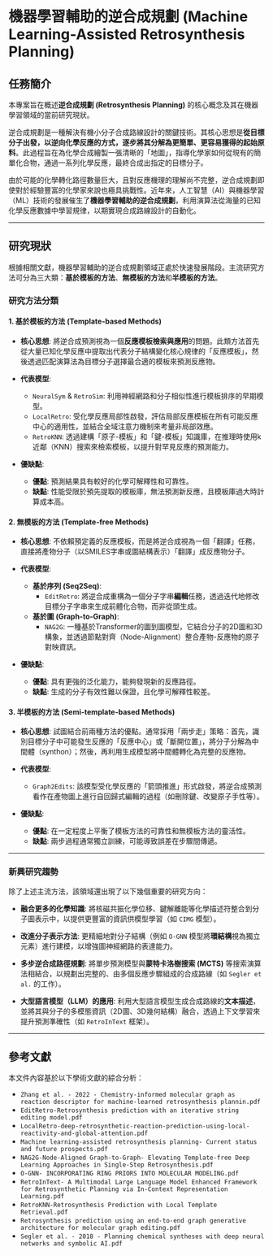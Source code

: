 
# 機器學習輔助的逆合成規劃 (Machine Learning-Assisted Retrosynthesis Planning)

## 任務簡介

本專案旨在概述**逆合成規劃 (Retrosynthesis Planning)** 的核心概念及其在機器學習領域的當前研究現狀。

逆合成規劃是一種解決有機小分子合成路線設計的關鍵技術。其核心思想是**從目標分子出發，以逆向化學反應的方式，逐步將其分解為更簡單、更容易獲得的起始原料**。此過程旨在為化學合成繪製一張清晰的「地圖」，指導化學家如何從現有的簡單化合物，通過一系列化學反應，最終合成出指定的目標分子。

由於可能的化學轉化路徑數量巨大，且對反應機理的理解尚不完整，逆合成規劃即使對於經驗豐富的化學家來說也極具挑戰性。近年來，人工智慧（AI）與機器學習（ML）技術的發展催生了**機器學習輔助的逆合成規劃**，利用演算法從海量的已知化學反應數據中學習規律，以期實現合成路線設計的自動化。

---

## 研究現狀

根據相關文獻，機器學習輔助的逆合成規劃領域正處於快速發展階段。主流研究方法可分為三大類：**基於模板的方法**、**無模板的方法**和**半模板的方法**。

### 研究方法分類

#### 1. 基於模板的方法 (Template-based Methods)

* **核心思想**:
    將逆合成預測視為一個**反應模板檢索與應用**的問題。此類方法首先從大量已知化學反應中提取出代表分子結構變化核心規律的「反應模板」，然後透過匹配演算法為目標分子選擇最合適的模板來預測反應物。

* **代表模型**:
    * `NeuralSym` & `RetroSim`: 利用神經網路和分子相似性進行模板排序的早期模型。
    * `LocalRetro`: 受化學反應局部性啟發，評估局部反應模板在所有可能反應中心的適用性，並結合全域注意力機制來考量非局部效應。
    * `RetroKNN`: 透過建構「原子-模板」和「鍵-模板」知識庫，在推理時使用k近鄰（KNN）搜索來檢索模板，以提升對罕見反應的預測能力。

* **優缺點**:
    * **優點**: 預測結果具有較好的化學可解釋性和可靠性。
    * **缺點**: 性能受限於預先提取的模板庫，無法預測新反應，且模板庫過大時計算成本高。

#### 2. 無模板的方法 (Template-free Methods)

* **核心思想**:
    不依賴預定義的反應模板，而是將逆合成視為一個「翻譯」任務，直接將產物分子（以SMILES字串或圖結構表示）「翻譯」成反應物分子。

* **代表模型**:
    * **基於序列 (Seq2Seq)**:
        * `EditRetro`: 將逆合成重構為一個分子字串**編輯**任務，透過迭代地修改目標分子字串來生成前體化合物，而非從頭生成。
    * **基於圖 (Graph-to-Graph)**:
        * `NAG2G`: 一種基於Transformer的圖到圖模型，它結合分子的2D圖和3D構象，並透過節點對齊（Node-Alignment）整合產物-反應物的原子對映資訊。

* **優缺點**:
    * **優點**: 具有更強的泛化能力，能夠發現新的反應路徑。
    * **缺點**: 生成的分子有效性難以保證，且化學可解釋性較差。

#### 3. 半模板的方法 (Semi-template-based Methods)

* **核心思想**:
    試圖結合前兩種方法的優點。通常採用「兩步走」策略：首先，識別目標分子中可能發生反應的「反應中心」或「斷開位置」，將分子分解為中間體（synthon）；然後，再利用生成模型將中間體轉化為完整的反應物。

* **代表模型**:
    * `Graph2Edits`: 該模型受化學反應的「箭頭推進」形式啟發，將逆合成預測看作在產物圖上進行自回歸式編輯的過程（如刪除鍵、改變原子手性等）。

* **優缺點**:
    * **優點**: 在一定程度上平衡了模板方法的可靠性和無模板方法的靈活性。
    * **缺點**: 兩步過程通常獨立訓練，可能導致誤差在步驟間傳遞。

---

### 新興研究趨勢

除了上述主流方法，該領域還出現了以下幾個重要的研究方向：

* **融合更多的化學知識**:
    將核磁共振化學位移、鍵解離能等化學描述符整合到分子圖表示中，以提供更豐富的資訊供模型學習（如 `CIMG` 模型）。

* **改進分子表示方法**:
    更精細地對分子結構（例如 `O-GNN` 模型將**環結構**視為獨立元素）進行建模，以增強圖神經網路的表達能力。

* **多步逆合成路徑規劃**:
    將單步預測模型與**蒙特卡洛樹搜索 (MCTS)** 等搜索演算法相結合，以規劃出完整的、由多個反應步驟組成的合成路線（如 `Segler et al.` 的工作）。

* **大型語言模型（LLM）的應用**:
    利用大型語言模型生成合成路線的**文本描述**，並將其與分子的多模態資訊（2D圖、3D幾何結構）融合，透過上下文學習來提升預測準確性（如 `RetroInText` 框架）。

---

## 參考文獻

本文件內容基於以下學術文獻的綜合分析：

* `Zhang et al. - 2022 - Chemistry-informed molecular graph as reaction descriptor for machine-learned retrosynthesis plannin.pdf`
* `EditRetro-Retrosynthesis prediction with an iterative string editing model.pdf`
* `LocalRetro-deep-retrosynthetic-reaction-prediction-using-local-reactivity-and-global-attention.pdf`
* `Machine learning-assisted retrosynthesis planning- Current status and future prospects.pdf`
* `NAG2G-Node-Aligned Graph-to-Graph- Elevating Template-free Deep Learning Approaches in Single-Step Retrosynthesis.pdf`
* `O-GNN- INCORPORATING RING PRIORS INTO MOLECULAR MODELING.pdf`
* `RetroInText- A Multimodal Large Language Model Enhanced Framework for Retrosynthetic Planning via In-Context Representation Learning.pdf`
* `RetroKNN-Retrosynthesis Prediction with Local Template Retrieval.pdf`
* `Retrosynthesis prediction using an end-to-end graph generative architecture for molecular graph editing.pdf`
* `Segler et al. - 2018 - Planning chemical syntheses with deep neural networks and symbolic AI.pdf`
